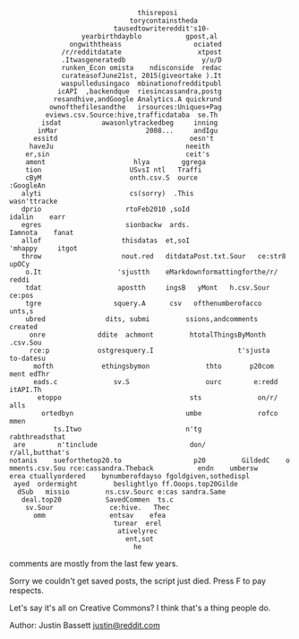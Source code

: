 									thisreposi                                         
                                  torycontainstheda                                     
                              tausedtowritereddit's10-                                  
                      yearbirthdayblo           gpost,al                                
                   ongwiththeass                  ociated                               
                 /r/redditdatate                   xtpost                               
                 .Itwasgeneratedb                   y/u/D                               
                 runken_Econ omista    ndisconside  redac                               
                 curateasofJune21st, 2015(giveortake ).It                               
                 waspulledusingaco  mbinationofredditpubl                               
                icAPI  ,backendque  riesincassandra,postg                               
               resandhive,andGoogle Analytics.A quickrund                               
              ownofthefilesandthe   irsources:Uniques+Pag                               
             eviews.csv.Source:hive,trafficdataba  se.Th                                
            isdat          awasonlytrackedbeg     inning                                
           inMar                      2008...     andIgu                                
          essitd                                 oesn't                                 
         haveJu                                 neeith                                  
        er,sin                                  ceit's                                  
        amont                      hlya        ggrega                                   
        tion                      USvsI ntl   Traffi                                    
        cByM                      onth.csv.S  ource                         :GoogleAn   
       alyti                      cs(sorry)  .This                        wasn'ttracke  
       dprio                     rtoFeb2010 ,soId                       idalin    earr  
       egres                     sionbackw  ards.                     Iamnota    fanat  
       allof                    thisdatas  et,soI                   'mhappy     itgot   
       throw                    nout.red   ditdataPost.txt.Sour   ce:str8     upOCy     
        o.It                   'sjustth    eMarkdownformattingforthe/r/      reddi      
        tdat                   apostth     ingsB   yMont   h.csv.Sour      ce:pos       
        tgre                  squery.A      csv   ofthenumberofacco      unts,s         
        ubred               dits, submi         ssions,andcomments     created          
         onre             ddite  achmont         htotalThingsByMonth   .csv.Sou         
         rce:p            ostgresquery.I                     t'sjusta    to-datesu      
          mofth            ethingsbymon              thto       p20com  ment edThr      
          eads.c              sv.S                   ourc        e:redd  itAPI.Th       
           etoppo                                sts              on/r/    alls         
            ortedbyn                            umbe              rofco     mmen        
               ts.Itwo                          n'tg              rabthreadsthat        
     are        n'tinclude                       don/           r/all,butthat's         
    notanis    sueforthetop20.to                  p20         GildedC    o              
    mments.csv.Sou rce:cassandra.Theback           endn    umbersw                      
    erea ctuallyordered    bynumberofdayso fgoldgiven,sothedispl                        
     ayed  ordermight         beslightlyo ff.Ooops.top20Gilde                           
      dSub   missio         ns.csv.Sourc e:cas sandra.Same                              
       deal.top20           SavedCommen  ts.c                                           
        sv.Sour              ce:hive.   Thec                                            
          omm                entsav    efea                                             
                              turear  erel                                              
                               ativelyrec                                               
                                 ent,sot                                                
                                   he

comments are mostly from the last few years. 

Sorry we couldn't get saved posts, the script just died. Press F to pay respects.

Let's say it's all on Creative Commons? I think that's a thing people do. 

Author:
Justin Bassett
justin@reddit.com